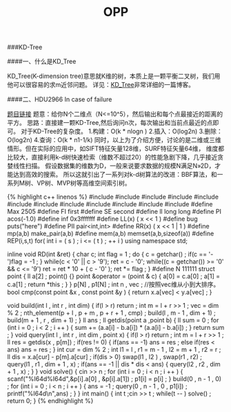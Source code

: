 ﻿---
layout: post
category : 算法
title: "OPP"
tags : [数据结构,机器学习]
---

###KD-Tree

####一、什么是KD_Tree

KD_Tree(K-dimension tree)意思就K维的树，本质上是一颗平衡二叉树，我们用他可以很容易的求m近邻问题。
详见：[KD_Tree](http://www.cnblogs.com/v-July-v/archive/2012/11/20/3125419.html)非常详细的一篇博客。

####二、HDU2966 In case of failure

[题目链接](http://acm.hdu.edu.cn/showproblem.php?pid=2966)
    题意：给你N个二维点（N<=10^5），然后输出和每个点最接近的距离的平方。
    思路：直接建一颗KD-Tree,然后询问n次，每次输出和当前点最近的点即可。
    对于KD-Tree的复杂度。
    1.构建：O(k * nlogn ) 
    2.插入：O(log2n)
    3.删除：O(log2n)
    4.查询：O(k * n1-1/k) 
	同时，以上为了介绍方便，讨论的是二维或三维情形。但在实际的应用中，如SIFT特征矢量128维，SURF特征矢量64维，
	维度都比较大，直接利用k-d树快速检索（维数不超过20）的性能急剧下降，几乎接近贪婪线性扫描。
	假设数据集的维数为D，一般来说要求数据的规模N满足N»2D，才能达到高效的搜索。
	所以这就引出了一系列对k-d树算法的改进：BBF算法，和一系列M树、VP树、MVP树等高维空间索引树。
	 
{% highlight c++ linenos %}
#include <set>
#include <map>
#include <stack>
#include <cmath>
#include <queue>
#include <cstdio>
#include <string>
#include <vector>
#include <iomanip>
#include <cstring>
#include <iostream>
#include <algorithm>
#define Max 2505
#define FI first
#define SE second
#define ll long long
#define PI acos(-1.0)
#define inf 0x3fffffff
#define LL(x) ( x << 1 )
#define bug puts("here")
#define PII pair<int,int>
#define RR(x) ( x << 1 | 1 )
#define mp(a,b) make_pair(a,b)
#define mem(a,b) memset(a,b,sizeof(a))
#define REP(i,s,t) for( int i = ( s ) ; i <= ( t ) ; ++ i )
using namespace std;

inline void RD(int &ret) {
	char c;
	int flag = 1 ;
	do {
		c = getchar() ;
		if(c == '-')flag = -1 ;
	}
	while(c < '0' || c > '9');
	ret = c - '0';
	while((c = getchar()) >= '0' && c <= '9')
		ret = ret * 10 + ( c - '0' );
	ret *= flag ;
}
#define N 111111
struct point {
	ll a[2] ;
	point() {}
	point &operator = (point & c) {
		a[0] = c.a[0] ;
		a[1] = c.a[1] ;
		return *this ;
	}
} p[N] , p1[N] ;
int n , vec ;
//按照vec维从小到大排序。
bool cmp(const point &x , const point &y ) {
	return x.a[vec] < y.a[vec] ;
}

void build(int l , int r , int dim) {
	if(l > r) return ;
	int m = l + r >> 1 ;
	vec = dim % 2 ;
	nth_element(p + l , p + m , p + r + 1 , cmp) ;
	build(l , m - 1 , dim + 1) ;
	build(m + 1 , r , dim + 1) ;
}
ll ans ;
ll getdis(point a ,point b) {
	ll sum = 0 ;
	for (int i = 0 ; i < 2 ; i ++ ) {
		sum += (a.a[i] - b.a[i]) * (a.a[i] - b.a[i]) ;
	}
	return sum ;
}
void  query(int l , int r , int dim , point x) {
	if(l > r) return ;
	int m = l + r >> 1 ;
	ll res = getdis(x , p[m]) ;
	if(res != 0) {
		if(ans == -1) ans = res ;
		else if(res < ans) ans = res ;
	}
	int cur = dim % 2 ;
	int l1 = l , r1 = m - 1 , l2 = m + 1 , r2 = r ;
	ll dis = x.a[cur] - p[m].a[cur] ;
	if(dis > 0) swap(l1 , l2 ) , swap(r1 , r2) ;
	query(l1 , r1 , dim + 1 , x) ;
	if(ans == -1 || dis * dis < ans) {
		query(l2 , r2 , dim + 1 , x) ;
	}
}
void solve() {
	cin >> n ;
	for (int i = 0 ; i < n ; i ++ ) {
		scanf("%I64d%I64d",&p[i].a[0] , &p[i].a[1]) ;
		p1[i] = p[i] ;
	}
	build(0 , n - 1 , 0) ;
	for (int i = 0 ; i < n ; i ++ ) {
		ans = -1 ;
		query(0 , n - 1 , 0 , p1[i]) ;
		printf("%I64d\n",ans) ;
	}
}
int main() {
	int t ;cin >> t ;
	while(t -- ) solve() ;
	return 0;
}
{% endhighlight %}